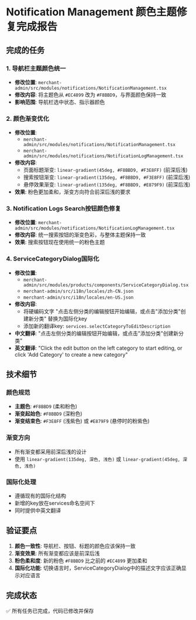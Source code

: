 # Notification Management 颜色主题修复完成报告

## 完成的任务

### 1. 导航栏主题颜色统一
- **修改位置**: `merchant-admin/src/modules/notifications/NotificationManagement.tsx`
- **修改内容**: 将主题色从 `#EC4899` 改为 `#F8BBD9`，与界面颜色保持一致
- **影响范围**: 导航栏选中状态、指示器颜色

### 2. 颜色渐变优化
- **修改位置**: 
  - `merchant-admin/src/modules/notifications/NotificationManagement.tsx`
  - `merchant-admin/src/modules/notifications/NotificationLogManagement.tsx`
- **修改内容**: 
  - 页面标题渐变: `linear-gradient(45deg, #F8BBD9, #F3E8FF)` (前深后浅)
  - 搜索按钮渐变: `linear-gradient(135deg, #F8BBD9, #F3E8FF)` (前深后浅)
  - 悬停效果渐变: `linear-gradient(135deg, #F8BBD9, #E879F9)` (前深后浅)
- **效果**: 粉色更加柔和，渐变方向符合前深后浅的要求

### 3. Notification Logs Search按钮颜色修复
- **修改位置**: `merchant-admin/src/modules/notifications/NotificationLogManagement.tsx`
- **修改内容**: 统一搜索按钮的渐变色彩，与整体主题保持一致
- **效果**: 搜索按钮现在使用统一的粉色主题

### 4. ServiceCategoryDialog国际化
- **修改位置**: 
  - `merchant-admin/src/modules/products/components/ServiceCategoryDialog.tsx`
  - `merchant-admin/src/i18n/locales/zh-CN.json`
  - `merchant-admin/src/i18n/locales/en-US.json`
- **修改内容**: 
  - 将硬编码文字 "点击左侧分类的编辑按钮开始编辑，或点击"添加分类"创建新分类" 替换为国际化key
  - 添加新的翻译key: `services.selectCategoryToEditDescription`
- **中文翻译**: "点击左侧分类的编辑按钮开始编辑，或点击"添加分类"创建新分类"
- **英文翻译**: "Click the edit button on the left category to start editing, or click 'Add Category' to create a new category"

## 技术细节

### 颜色规范
- **主题色**: `#F8BBD9` (柔和粉色)
- **渐变起始色**: `#F8BBD9` (深粉色)
- **渐变结束色**: `#F3E8FF` (浅紫色) 或 `#E879F9` (悬停时的粉紫色)

### 渐变方向
- 所有渐变都采用前深后浅的设计
- 使用 `linear-gradient(135deg, 深色, 浅色)` 或 `linear-gradient(45deg, 深色, 浅色)`

### 国际化处理
- 遵循现有的国际化结构
- 新增的key放在services命名空间下
- 同时提供中英文翻译

## 验证要点

1. **颜色一致性**: 导航栏、按钮、标题的颜色应该保持一致
2. **渐变效果**: 所有渐变都应该是前深后浅
3. **粉色柔和度**: 新的粉色 `#F8BBD9` 比之前的 `#EC4899` 更加柔和
4. **国际化功能**: 切换语言时，ServiceCategoryDialog中的描述文字应该正确显示对应语言

## 完成状态
✅ 所有任务已完成，代码已修改并保存